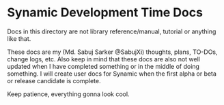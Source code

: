 # Synamic Development Time Docs
 Docs in this directory are not library reference/manual, tutorial or anything like that.
 
 These docs are my (Md. Sabuj Sarker @SabujXi) thoughts, plans, TO-DOs, change logs, etc.
 Also keep in mind that these docs are also not well updated when I have completed something or in the middle of doing something.
 I will create user docs for Synamic when the first alpha or beta or release candidate is complete.
 
 Keep patience, everything gonna look cool.
